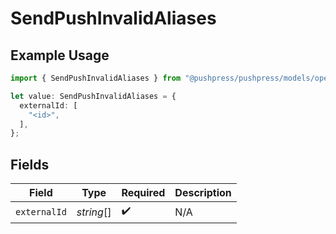 # SendPushInvalidAliases

## Example Usage

```typescript
import { SendPushInvalidAliases } from "@pushpress/pushpress/models/operations";

let value: SendPushInvalidAliases = {
  externalId: [
    "<id>",
  ],
};
```

## Fields

| Field              | Type               | Required           | Description        |
| ------------------ | ------------------ | ------------------ | ------------------ |
| `externalId`       | *string*[]         | :heavy_check_mark: | N/A                |